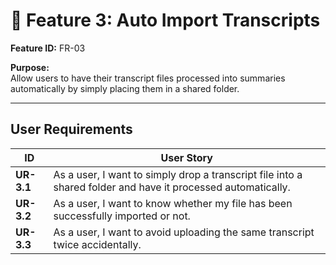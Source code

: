 # 🧩 Feature 3: Auto Import Transcripts

**Feature ID:**  FR-03

**Purpose:**  
Allow users to have their transcript files processed into summaries automatically by simply placing them in a shared folder.


---

## User Requirements 

| ID       | User Story                                                                                           |
|----------|----------------------------------------------------------------------------------------------------|
| **UR-3.1** | As a user, I want to simply drop a transcript file into a shared folder and have it processed automatically. |
| **UR-3.2** | As a user, I want to know whether my file has been successfully imported or not. |
| **UR-3.3** | As a user, I want to avoid uploading the same transcript twice accidentally.            |
